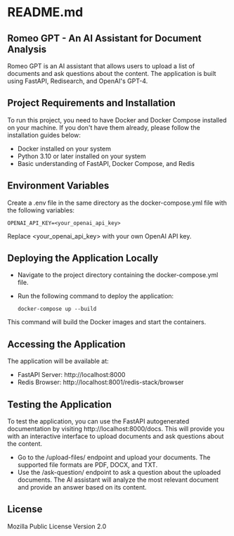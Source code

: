 # README.md

## Romeo GPT - An AI Assistant for Document Analysis

Romeo GPT is an AI assistant that allows users to upload a list of documents and ask questions about the content. The application is built using FastAPI, Redisearch, and OpenAI's GPT-4.

## Project Requirements and Installation

To run this project, you need to have Docker and Docker Compose installed on your machine. If you don't have them already, please follow the installation guides below:

- Docker installed on your system
- Python 3.10 or later installed on your system
- Basic understanding of FastAPI, Docker Compose, and Redis

## Environment Variables

Create a .env file in the same directory as the docker-compose.yml file with the following variables:

   ```
   OPENAI_API_KEY=<your_openai_api_key>
   ```
   Replace <your_openai_api_key> with your own OpenAI API key.


## Deploying the Application Locally
- Navigate to the project directory containing the docker-compose.yml file.
- Run the following command to deploy the application:

   ```
   docker-compose up --build
   ```
This command will build the Docker images and start the containers.


## Accessing the Application
The application will be available at:
- FastAPI Server: http://localhost:8000
- Redis Browser: http://localhost:8001/redis-stack/browser


## Testing the Application
To test the application, you can use the FastAPI autogenerated documentation by visiting http://localhost:8000/docs. This will provide you with an interactive interface to upload documents and ask questions about the content.
- Go to the /upload-files/ endpoint and upload your documents. The supported file formats are PDF, DOCX, and TXT.
- Use the /ask-question/ endpoint to ask a question about the uploaded documents. The AI assistant will analyze the most relevant document and provide an answer based on its content.

## License
Mozilla Public License Version 2.0

